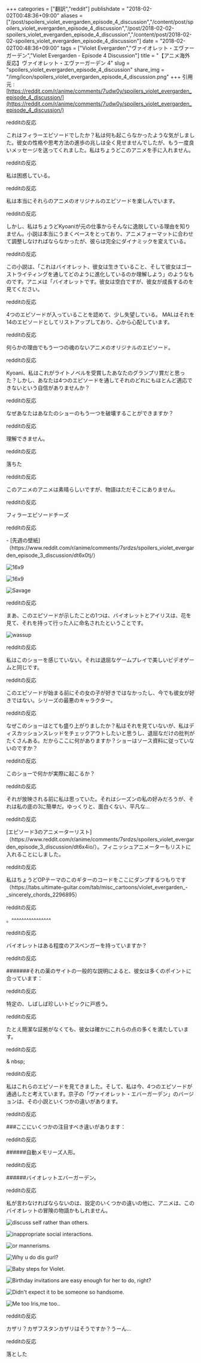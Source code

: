 +++
categories = ["翻訳","reddit"]
publishdate = "2018-02-02T00:48:36+09:00"
aliases = ["/post/spoilers_violet_evergarden_episode_4_discussion","/content/post/spoilers_violet_evergarden_episode_4_discussion","/post/2018-02-02-spoilers_violet_evergarden_episode_4_discussion","/content/post/2018-02-02-spoilers_violet_evergarden_episode_4_discussion"]
date = "2018-02-02T00:48:36+09:00"
tags = ["Violet Evergarden","ヴァイオレット・エヴァーガーデン","Violet Evergarden - Episode 4 Discussion"]
title = "【アニメ海外反応】ヴァイオレット・エヴァーガーデン 4"
slug = "spoilers_violet_evergarden_episode_4_discussion"
share_img = "/img/icon/spoilers_violet_evergarden_episode_4_discussion.png"
+++
引用元 : [https://reddit.com/r/anime/comments/7udw0y/spoilers_violet_evergarden_episode_4_discussion/](https://reddit.com/r/anime/comments/7udw0y/spoilers_violet_evergarden_episode_4_discussion/)

<p><span class="reddit-comment">redditの反応</span></p>これはフィラーエピソードでしたか？私は何も起こらなかったような気がしました。彼女の性格や思考方法の進歩の兆しは全く見せませんでしたが、もう一度良いメッセージを送ってくれました。私はちょうどこのアニメを手に入れません。

<p><span class="reddit-comment">redditの反応</span></p>私は困惑している。

<p><span class="reddit-comment">redditの反応</span></p>私は本当にそれらのアニメのオリジナルのエピソードを楽しんでいます。

<p><span class="reddit-comment">redditの反応</span></p>しかし、私はちょうどKyoaniが元の仕事からそんなに逸脱している理由を知りません。小説は本当にうまくペースをとっており、アニメフォーマットに合わせて調整しなければならなかったが、彼らは完全にダイナミックを変えている。

<p><span class="reddit-comment">redditの反応</span></p>この小説は、「これはバイオレット、彼女は生きていること、そして彼女はゴーストライティングを通してどのように進化しているのか理解しよう」のようなものです。アニメは「バイオレットです。彼女は空白ですが、彼女が成長するのを見てください。

<p><span class="reddit-comment">redditの反応</span></p>4つのエピソードが入っていることを認めて、少し失望している。 MALはそれを14のエピソードとしてリストアップしており、心から心配しています。

<p><span class="reddit-comment">redditの反応</span></p>何らかの理由でもう一つの魂のないアニメのオリジナルのエピソード。

<p><span class="reddit-comment">redditの反応</span></p>Kyoani、私はこれがライトノベルを受賞したあなたのグランプリ賞だと思った？しかし、あなたは4つのエピソードを通してそれのどれにもほとんど適応できないという自信がありませんか？

<p><span class="reddit-comment">redditの反応</span></p>なぜあなたはあなたのショーのもう一つを破壊することができますか？

<p><span class="reddit-comment">redditの反応</span></p>理解できません。

<p><span class="reddit-comment">redditの反応</span></p>落ちた

<p><span class="reddit-comment">redditの反応</span></p>このアニメのアニメは素晴らしいですが、物語はただそこにありません。

<p><span class="reddit-comment">redditの反応</span></p>フィラーエピソードチーズ

<p><span class="reddit-comment">redditの反応</span></p> -  [先週の壁紙]（https://www.reddit.com/r/anime/comments/7srdzs/spoilers_violet_evergarden_episode_3_discussion/dt6x0tj/）

![16x9](https://i.imgur.com/5Putzw7.png)

![16x9](https://i.imgur.com/zjokgP3.png)

![Savage](https://i.imgur.com/jsQZePX.png)

<p><span class="reddit-comment">redditの反応</span></p>まあ、このエピソードが示したことの1つは、バイオレットとアイリスは、花を見て、それを持って行った人に命名されたということです。

![wassup](https://i.imgur.com/WS5UK97.png)

<p><span class="reddit-comment">redditの反応</span></p>私はこのショーを感じていない。それは退屈なゲームプレイで美しいビデオゲームと同じです。

<p><span class="reddit-comment">redditの反応</span></p>このエピソードが始まる前にその女の子が好きではなかったし、今でも彼女が好きではない。シリーズの最悪のキャラクター。

<p><span class="reddit-comment">redditの反応</span></p>なぜこのショーはとても盛り上がりましたか？私はそれを見ていないが、私はディスカッションスレッドをチェックアウトしたいと思うし、退屈なだけの批判がたくさんある。だからここに何がありますか？ショーはソース資料に従っていないのですか？

<p><span class="reddit-comment">redditの反応</span></p>このショーで何かが実際に起こるか？

<p><span class="reddit-comment">redditの反応</span></p>それが放映される前に私は思っていた。それはシーズンの私の好みだろうが、それは私の底の3に簡単だ。ゆっくりと、面白くない、平凡な...

<p><span class="reddit-comment">redditの反応</span></p>[エピソード3のアニメーターリスト]（https://www.reddit.com/r/anime/comments/7srdzs/spoilers_violet_evergarden_episode_3_discussion/dt6x4io/）。フィニッシュアニメーターもリストに入れることにしました。

<p><span class="reddit-comment">redditの反応</span></p>私はちょうどOPテーマのこのギターのコードをここにダンプするつもりです（https://tabs.ultimate-guitar.com/tab/misc_cartoons/violet_evergarden_-_sincerely_chords_2296895）

<p><span class="reddit-comment">redditの反応</span></p>。^^^^^^^^^^^^^^^^

<p><span class="reddit-comment">redditの反応</span></p>バイオレットはある程度のアスペンガーを持っていますか？

<p><span class="reddit-comment">redditの反応</span></p>#######それの薬のサイトの一般的な説明によると、彼女は多くのポイントに合っています：

<p><span class="reddit-comment">redditの反応</span></p>特定の、しばしば珍しいトピックに戸惑う。

<p><span class="reddit-comment">redditの反応</span></p>たとえ簡潔な証拠がなくても、彼女は確かにこれらの点の多くを満たしています。

<p><span class="reddit-comment">redditの反応</span></p>&amp; nbsp;

<p><span class="reddit-comment">redditの反応</span></p>私はこれらのエピソードを見てきました。そして、私は今、4つのエピソードが通過したと考えています。京子の「ヴァイオレット・エバーガーデン」のバージョンは、その小説といくつかの違いがあります。

<p><span class="reddit-comment">redditの反応</span></p>###ここにいくつかの注目すべき違いがあります：

<p><span class="reddit-comment">redditの反応</span></p>######自動メモリーズ人形。

<p><span class="reddit-comment">redditの反応</span></p>######バイオレットエバーガーデン。

<p><span class="reddit-comment">redditの反応</span></p>私が言わなければならないのは、設定のいくつかの違いの他に、アニメは、このバイオレットの冒険の物語かもしれません。

![discuss self rather than others.](https://i.imgur.com/cqPJJtm.png)

![inappropriate social interactions.](https://i.imgur.com/hoMG20r.png)

![or mannerisms.](https://i.imgur.com/ijsEABF.png)

![Why u do dis gurl?](https://i.imgur.com/asONZGo.png)

![Baby steps for Violet.](https://i.imgur.com/I9FZReA.png)

![Birthday invitations are easy enough for her to do, right?](https://i.imgur.com/QMtqCPZ.png)

![Didn't expect it to be someone so handsome.](https://i.imgur.com/EbsIwie.png)

![Me too Iris,me too..](https://i.imgur.com/MaaiAUj.png)

<p><span class="reddit-comment">redditの反応</span></p>カザリ？カザフスタンカザリはそうですか？うーん...

<p><span class="reddit-comment">redditの反応</span></p>落とした
